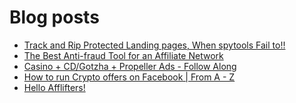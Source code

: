 # Blog posts
<!-- BLOG-POST-LIST:START -->
- [Track and Rip Protected Landing pages, When spytools Fail to!!](https://afflift.com/f/threads/track-and-rip-protected-landing-pages-when-spytools-fail-to.10006/)
- [The Best Anti-fraud Tool for an Affiliate Network](https://afflift.com/f/threads/the-best-anti-fraud-tool-for-an-affiliate-network.10014/)
- [Casino + CD/Gotzha + Propeller Ads - Follow Along](https://afflift.com/f/threads/casino-cd-gotzha-propeller-ads-follow-along.7301/)
- [How to run Crypto offers on Facebook | From A - Z](https://afflift.com/f/threads/how-to-run-crypto-offers-on-facebook-from-a-z.10018/)
- [Hello Afflifters!](https://afflift.com/f/threads/hello-afflifters.10017/)
<!-- BLOG-POST-LIST:END -->
